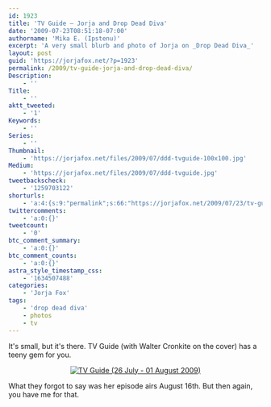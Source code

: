 ```yaml
---
id: 1923
title: 'TV Guide — Jorja and Drop Dead Diva'
date: '2009-07-23T08:51:18-07:00'
authorname: 'Mika E. (Ipstenu)'
excerpt: 'A very small blurb and photo of Jorja on _Drop Dead Diva_'
layout: post
guid: 'https://jorjafox.net/?p=1923'
permalink: /2009/tv-guide-jorja-and-drop-dead-diva/
Description:
    - ''
Title:
    - ''
aktt_tweeted:
    - '1'
Keywords:
    - ''
Series:
    - ''
Thumbnail:
    - 'https://jorjafox.net/files/2009/07/ddd-tvguide-100x100.jpg'
Medium:
    - 'https://jorjafox.net/files/2009/07/ddd-tvguide.jpg'
tweetbackscheck:
    - '1259703122'
shorturls:
    - 'a:4:{s:9:"permalink";s:66:"https://jorjafox.net/2009/07/23/tv-guide-jorja-and-drop-dead-diva/";s:7:"tinyurl";s:26:"http://tinyurl.com/ygyx5v6";s:4:"isgd";s:18:"http://is.gd/52WqH";s:5:"bitly";s:19:"http://bit.ly/k0HiQ";}'
twittercomments:
    - 'a:0:{}'
tweetcount:
    - '0'
btc_comment_summary:
    - 'a:0:{}'
btc_comment_counts:
    - 'a:0:{}'
astra_style_timestamp_css:
    - '1634507488'
categories:
    - 'Jorja Fox'
tags:
    - 'drop dead diva'
    - photos
    - tv
---
```


It's small, but it's there.  TV Guide (with Walter Cronkite on the cover) has a teeny gem for you.

<center><a href="https://jorjafox.net/gallery/media/print/tvguide/tvguide-20090726.png"><img class="ZenphotoPress_thumb " alt="TV Guide (26 July - 01 August 2009)" title="TV Guide (26 July - 01 August 2009)" src="https://jorjafox.net/gallery/cache/media/print/tvguide/tvguide-20090726_200_cw200_ch200_thumb.png"  /></a></center>

What they forgot to say was her episode airs August 16th.  But then again, you have me for that.

